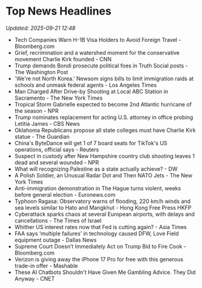 # Top News Headlines

_Updated: 2025-09-21 12:48_

- Tech Companies Warn H-1B Visa Holders to Avoid Foreign Travel - Bloomberg.com
- Grief, recrimination and a watershed moment for the conservative movement Charlie Kirk founded - CNN
- Trump demands Bondi prosecute political foes in Truth Social posts - The Washington Post
- 'We're not North Korea.' Newsom signs bills to limit immigration raids at schools and unmask federal agents - Los Angeles Times
- Man Charged After Drive-by Shooting at Local ABC Station in Sacramento - The New York Times
- Tropical Storm Gabrielle expected to become 2nd Atlantic hurricane of the season - NPR
- Trump nominates replacement for acting U.S. attorney in office probing Letitia James - CBS News
- Oklahoma Republicans propose all state colleges must have Charlie Kirk statue - The Guardian
- China's ByteDance will get 1 of 7 board seats for TikTok's US operations, official says - Reuters
- Suspect in custody after New Hampshire country club shooting leaves 1 dead and several wounded - NPR
- What will recognizing Palestine as a state actually achieve? - DW
- A Polish Soldier, an Unusual Radar Dot and Then NATO Jets - The New York Times
- Anti-immigration demonstration in The Hague turns violent, weeks before general election - Euronews.com
- Typhoon Ragasa: Observatory warns of flooding, 220 km/h winds and sea levels similar to Hato and Mangkhut - Hong Kong Free Press HKFP
- Cyberattack sparks chaos at several European airports, with delays and cancellations - The Times of Israel
- Whither US interest rates now that Fed is cutting again? - Asia Times
- FAA says ‘multiple failures’ in technology caused DFW, Love Field equipment outage - Dallas News
- Supreme Court Doesn’t Immediately Act on Trump Bid to Fire Cook - Bloomberg.com
- Verizon is giving away the iPhone 17 Pro for free with this generous trade-in offer - Mashable
- These AI Chatbots Shouldn't Have Given Me Gambling Advice. They Did Anyway - CNET